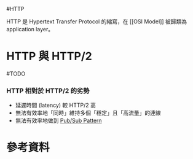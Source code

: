 #HTTP

HTTP 是 Hypertext Transfer Protocol 的縮寫，在 [[OSI Model]] 被歸類為 application layer。

# HTTP 與 HTTP/2

#TODO 

### HTTP 相對於 HTTP/2 的劣勢

- 延遲時間 (latency) 較 HTTP/2 高
- 無法有效率地「同時」維持多個「穩定」且「高流量」的連線
- 無法有效率地做到 [Pub/Sub Pattern](</System Design/Message-Queuing System.md#Publish-Subscribe Pattern & Fanout Queue>)

# 參考資料

